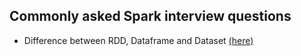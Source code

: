 ## Commonly asked Spark interview questions

- Difference between RDD, Dataframe and Dataset [(here)](https://www.analyticsvidhya.com/blog/2020/11/what-is-the-difference-between-rdds-dataframes-and-datasets/)
